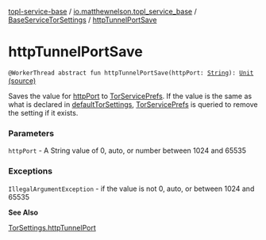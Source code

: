 [topl-service-base](../../index.md) / [io.matthewnelson.topl_service_base](../index.md) / [BaseServiceTorSettings](index.md) / [httpTunnelPortSave](./http-tunnel-port-save.md)

# httpTunnelPortSave

`@WorkerThread abstract fun httpTunnelPortSave(httpPort: `[`String`](https://kotlinlang.org/api/latest/jvm/stdlib/kotlin/-string/index.html)`): `[`Unit`](https://kotlinlang.org/api/latest/jvm/stdlib/kotlin/-unit/index.html) [(source)](https://github.com/05nelsonm/TorOnionProxyLibrary-Android/blob/master/topl-service-base/src/main/java/io/matthewnelson/topl_service_base/BaseServiceTorSettings.kt#L250)

Saves the value for [httpPort](http-tunnel-port-save.md#io.matthewnelson.topl_service_base.BaseServiceTorSettings$httpTunnelPortSave(kotlin.String)/httpPort) to [TorServicePrefs](../-tor-service-prefs/index.md). If the value is the same as what is
declared in [defaultTorSettings](default-tor-settings.md), [TorServicePrefs](../-tor-service-prefs/index.md) is queried to remove the setting if
it exists.

### Parameters

`httpPort` - A String value of 0, auto, or number between 1024 and 65535

### Exceptions

`IllegalArgumentException` - if the value is not 0, auto, or between 1024 and 65535

**See Also**

[TorSettings.httpTunnelPort](../../..//topl-core-base/io.matthewnelson.topl_core_base/-tor-settings/http-tunnel-port.md)

